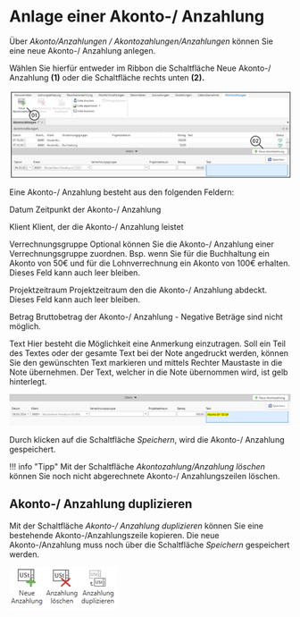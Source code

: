 # Anlage einer Akonto-/ Anzahlung

Über *Akonto/Anzahlungen / Akontozahlungen/Anzahlungen* können Sie eine
neue Akonto-/ Anzahlung anlegen.

Wählen Sie hierfür entweder im Ribbon die Schaltfläche Neue Akonto-/
Anzahlung **(1)** oder die Schaltfläche rechts unten **(2).**


![](<img/image248.png>)

Eine Akonto-/ Anzahlung besteht aus den folgenden Feldern:

Datum Zeitpunkt der Akonto-/ Anzahlung

Klient Klient, der die Akonto-/ Anzahlung leistet

Verrechnungsgruppe Optional können Sie die Akonto-/ Anzahlung einer
Verrechnungsgruppe zuordnen. Bsp. wenn Sie für die Buchhaltung ein
Akonto von 50€ und für die Lohnverrechnung ein Akonto von 100€
erhalten. Dieses Feld kann auch leer bleiben.

Projektzeitraum Projektzeitraum den die Akonto-/ Anzahlung abdeckt.
Dieses Feld kann auch leer bleiben.

Betrag Bruttobetrag der Akonto-/ Anzahlung - Negative Beträge sind
nicht möglich.

Text Hier besteht die Möglichkeit eine Anmerkung einzutragen. Soll ein
Teil des Textes oder der gesamte Text bei der Note angedruckt werden,
können Sie den gewünschten Text markieren und mittels Rechter
Maustaste in die Note übernehmen. Der Text, welcher in die Note
übernommen wird, ist gelb hinterlegt.


![](<img/image249.png>)

Durch klicken auf die Schaltfläche *Speichern*, wird die Akonto-/
Anzahlung gespeichert.

!!! info "Tipp"
    Mit der Schaltfläche *Akontozahlung/Anzahlung löschen* können Sie noch
    nicht abgerechnete Akonto-/ Anzahlungszeilen löschen.

## Akonto-/ Anzahlung duplizieren

Mit der Schaltfläche *Akonto-/ Anzahlung duplizieren* können Sie eine
bestehende Akonto-/Anzahlungszeile kopieren. Die neue Akonto-/Anzahlung
muss noch über die Schaltfläche *Speichern* gespeichert werden.


![](<img/image250.png>)